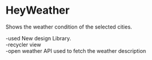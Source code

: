 # HeyWeather
Shows the weather condition of the selected cities.

-used New design Library.</br>
-recycler view </br>
-open weather API used to fetch the weather description</br>
